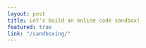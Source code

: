 ```yaml
---
layout: post
title: Let's build an online code sandbox!
featured: true
link: "/sandboxing/"
---
```

